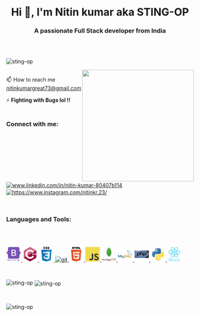 <h1 align="center">Hi 👋, I'm Nitin kumar aka STING-OP</h1>
<h3 align="center">A passionate Full Stack developer from India</h3>
<br><br>
<p align="left"> <img src="https://komarev.com/ghpvc/?username=sting-op&label=Profile%20views&color=00e6fe&style=flat" alt="sting-op" /> </p>
<img src="https://media3.giphy.com/media/Vf3ZKdillTMOOaOho0/giphy.gif?cid=ecf05e47f9oxlt6bh8xm4wk92vt4jy851769d8c0fwhui1f0&rid=giphy.gif&ct=s" height="300px" width="300px"align="right">
<br>
 📫 How to reach me <a href="mailto:nitinkumargreat73@gmail.com">nitinkumargreat73@gmail.com</a>

 ⚡ **Fighting with Bugs lol !!**
<br><br>
<h3 align="left">Connect with me:</h3>
<p align="left">
<a href="https://linkedin.com/in/www.linkedin.com/in/nitin-kumar-80407b114" target="blank"><img align="center" src="https://raw.githubusercontent.com/rahuldkjain/github-profile-readme-generator/master/src/images/icons/Social/linked-in-alt.svg" alt="www.linkedin.com/in/nitin-kumar-80407b114" height="30" width="40" /></a>
<a href="https://instagram.com/https://www.instagram.com/nitinkr.23/" target="blank"><img align="center" src="https://raw.githubusercontent.com/rahuldkjain/github-profile-readme-generator/master/src/images/icons/Social/instagram.svg" alt="https://www.instagram.com/nitinkr.23/" height="30" width="40" /></a>
</p>
<br>
<h3 align="left">Languages and Tools:</h3>
<br><br>
<p align="left"> <a href="https://getbootstrap.com" target="_blank" rel="noreferrer"> <img src="https://raw.githubusercontent.com/devicons/devicon/master/icons/bootstrap/bootstrap-plain-wordmark.svg" alt="bootstrap" width="40" height="40"/> </a> <a href="https://www.w3schools.com/cpp/" target="_blank" rel="noreferrer"> <img src="https://raw.githubusercontent.com/devicons/devicon/master/icons/cplusplus/cplusplus-original.svg" alt="cplusplus" width="40" height="40"/> </a> <a href="https://www.w3schools.com/css/" target="_blank" rel="noreferrer"> <img src="https://raw.githubusercontent.com/devicons/devicon/master/icons/css3/css3-original-wordmark.svg" alt="css3" width="40" height="40"/> </a> <a href="https://git-scm.com/" target="_blank" rel="noreferrer"> <img src="https://www.vectorlogo.zone/logos/git-scm/git-scm-icon.svg" alt="git" width="40" height="40"/> </a> <a href="https://www.w3.org/html/" target="_blank" rel="noreferrer"> <img src="https://raw.githubusercontent.com/devicons/devicon/master/icons/html5/html5-original-wordmark.svg" alt="html5" width="40" height="40"/> </a> <a href="https://developer.mozilla.org/en-US/docs/Web/JavaScript" target="_blank" rel="noreferrer"> <img src="https://raw.githubusercontent.com/devicons/devicon/master/icons/javascript/javascript-original.svg" alt="javascript" width="40" height="40"/> </a> <a href="https://www.mongodb.com/" target="_blank" rel="noreferrer"> <img src="https://raw.githubusercontent.com/devicons/devicon/master/icons/mongodb/mongodb-original-wordmark.svg" alt="mongodb" width="40" height="40"/> </a> <a href="https://www.mysql.com/" target="_blank" rel="noreferrer"> <img src="https://raw.githubusercontent.com/devicons/devicon/master/icons/mysql/mysql-original-wordmark.svg" alt="mysql" width="40" height="40"/> </a> <a href="https://www.php.net" target="_blank" rel="noreferrer"> <img src="https://raw.githubusercontent.com/devicons/devicon/master/icons/php/php-original.svg" alt="php" width="40" height="40"/> </a> <a href="https://www.python.org" target="_blank" rel="noreferrer"> <img src="https://raw.githubusercontent.com/devicons/devicon/master/icons/python/python-original.svg" alt="python" width="40" height="40"/> </a> <a href="https://reactjs.org/" target="_blank" rel="noreferrer"> <img src="https://raw.githubusercontent.com/devicons/devicon/master/icons/react/react-original-wordmark.svg" alt="react" width="40" height="40"/> </a> </p>

<br><p><img align="left" src="https://github-readme-stats.vercel.app/api/top-langs?username=sting-op&show_icons=true&title_color=e33bc4&text_color=00e6fe&bg_color=070b0e&locale=en&layout=compact" alt="sting-op" /></p>

<p>&nbsp;<img align="center" src="https://github-readme-stats.vercel.app/api?username=sting-op&show_icons=true&title_color=e33bc4&text_color=00e6fe&bg_color=070b0e&locale=en" alt="sting-op" /></p>
<br>
<p><img align="center" src="https://github-readme-streak-stats.herokuapp.com/?user=sting-op&theme=highcontrast" alt="sting-op" /></p>
